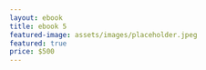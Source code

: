 ```yaml
---
layout: ebook
title: ebook 5
featured-image: assets/images/placeholder.jpeg
featured: true
price: $500
---
```

